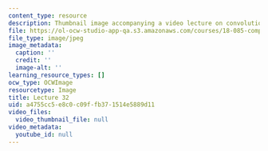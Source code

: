 ```yaml
---
content_type: resource
description: Thumbnail image accompanying a video lecture on convolution and filtering.
file: https://ol-ocw-studio-app-qa.s3.amazonaws.com/courses/18-085-computational-science-and-engineering-i-fall-2008/a4755cc5e8c0c09ffb371514e5889d11_32.jpg
file_type: image/jpeg
image_metadata:
  caption: ''
  credit: ''
  image-alt: ''
learning_resource_types: []
ocw_type: OCWImage
resourcetype: Image
title: Lecture 32
uid: a4755cc5-e8c0-c09f-fb37-1514e5889d11
video_files:
  video_thumbnail_file: null
video_metadata:
  youtube_id: null
---
```

